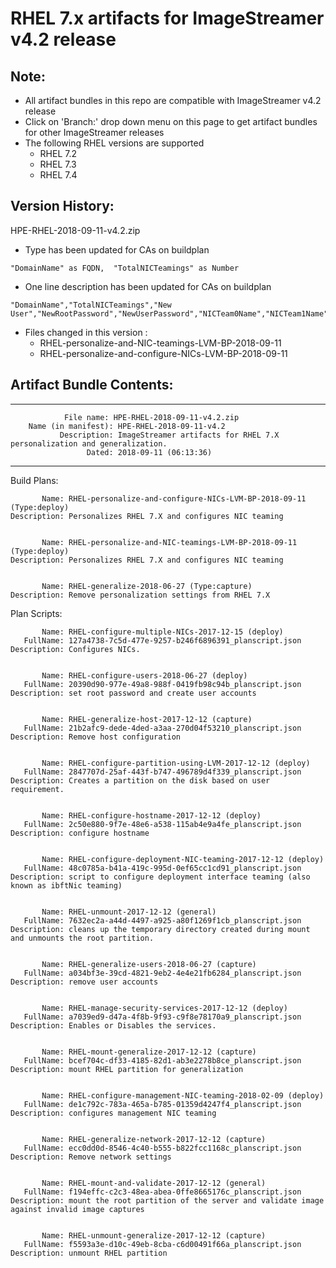 # RHEL 7.x artifacts for ImageStreamer v4.2 release

## Note:
- All artifact bundles in this repo are compatible with ImageStreamer v4.2 release
- Click on 'Branch:' drop down menu on this page to get artifact bundles for other ImageStreamer releases
- The following RHEL versions are supported
	- RHEL 7.2
	- RHEL 7.3
	- RHEL 7.4

## Version History:
HPE-RHEL-2018-09-11-v4.2.zip
   - Type has been updated for CAs on buildplan 
   
   	"DomainName" as FQDN,  "TotalNICTeamings" as Number
   - One line description has been updated for CAs on buildplan
   
   	"DomainName","TotalNICTeamings","New User","NewRootPassword","NewUserPassword","NICTeam0Name","NICTeam1Name"
   - Files changed in this version :
		- RHEL-personalize-and-NIC-teamings-LVM-BP-2018-09-11
		- RHEL-personalize-and-configure-NICs-LVM-BP-2018-09-11
   

## Artifact Bundle Contents:

--------------------------------------------------------------------------------

	            File name: HPE-RHEL-2018-09-11-v4.2.zip
		Name (in manifest): HPE-RHEL-2018-09-11-v4.2
		       Description: ImageStreamer artifacts for RHEL 7.X personalization and generalization.
		             Dated: 2018-09-11 (06:13:36)

--------------------------------------------------------------------------------

Build Plans:

	       Name: RHEL-personalize-and-configure-NICs-LVM-BP-2018-09-11 (Type:deploy)
	Description: Personalizes RHEL 7.X and configures NIC teaming 


	       Name: RHEL-personalize-and-NIC-teamings-LVM-BP-2018-09-11 (Type:deploy)
	Description: Personalizes RHEL 7.X and configures NIC teaming 


	       Name: RHEL-generalize-2018-06-27 (Type:capture)
	Description: Remove personalization settings from RHEL 7.X 



Plan Scripts:

	       Name: RHEL-configure-multiple-NICs-2017-12-15 (deploy)
	   FullName: 127a4738-7c5d-477e-9257-b246f6896391_planscript.json
	Description: Configures NICs.


	       Name: RHEL-configure-users-2018-06-27 (deploy)
	   FullName: 20390d90-977e-49a8-988f-0419fb98c94b_planscript.json
	Description: set root password and create user accounts


	       Name: RHEL-generalize-host-2017-12-12 (capture)
	   FullName: 21b2afc9-dede-4ded-a3aa-270d04f53210_planscript.json
	Description: Remove host configuration


	       Name: RHEL-configure-partition-using-LVM-2017-12-12 (deploy)
	   FullName: 2847707d-25af-443f-b747-496789d4f339_planscript.json
	Description: Creates a partition on the disk based on user requirement.


	       Name: RHEL-configure-hostname-2017-12-12 (deploy)
	   FullName: 2c50e880-9f7e-48e6-a538-115ab4e9a4fe_planscript.json
	Description: configure hostname


	       Name: RHEL-configure-deployment-NIC-teaming-2017-12-12 (deploy)
	   FullName: 48c0785a-b41a-419c-995d-0ef65cc1cd91_planscript.json
	Description: script to configure deployment interface teaming (also known as ibftNic teaming)


	       Name: RHEL-unmount-2017-12-12 (general)
	   FullName: 7632ec2a-a44d-4497-a925-a80f1269f1cb_planscript.json
	Description: cleans up the temporary directory created during mount and unmounts the root partition.


	       Name: RHEL-generalize-users-2018-06-27 (capture)
	   FullName: a034bf3e-39cd-4821-9eb2-4e4e21fb6284_planscript.json
	Description: remove user accounts


	       Name: RHEL-manage-security-services-2017-12-12 (deploy)
	   FullName: a7039ed9-d47a-4f8b-9f93-c9f8e78170a9_planscript.json
	Description: Enables or Disables the services.


	       Name: RHEL-mount-generalize-2017-12-12 (capture)
	   FullName: bcef704c-df33-4185-82d1-ab3e2278b8ce_planscript.json
	Description: mount RHEL partition for generalization


	       Name: RHEL-configure-management-NIC-teaming-2018-02-09 (deploy)
	   FullName: de1c792c-783a-465a-b785-01359d4247f4_planscript.json
	Description: configures management NIC teaming


	       Name: RHEL-generalize-network-2017-12-12 (capture)
	   FullName: ecc0dd0d-8546-4c40-b555-b822fcc1168c_planscript.json
	Description: Remove network settings


	       Name: RHEL-mount-and-validate-2017-12-12 (general)
	   FullName: f194effc-c2c3-48ea-abea-0ffe8665176c_planscript.json
	Description: mount the root partition of the server and validate image against invalid image captures


	       Name: RHEL-unmount-generalize-2017-12-12 (capture)
	   FullName: f5593a3e-d10c-49eb-8cba-c6d00491f66a_planscript.json
	Description: unmount RHEL partition
